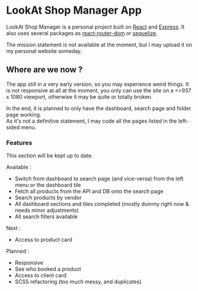 # LookAt Shop Manager App

LookAt Shop Manager is a personal project built on [React](https://en.reactjs.org/) and [Express](http://expressjs.com/).
It also uses several packages as [react-router-dom](https://reactrouter.com/en/v6.3.0/getting-started/overview) or [sequelize](https://sequelize.org/).

The mission statement is not available at the moment, but I may upload it on my personal website someday.

## Where are we now ?

The app still in a very early version, so you may experience weird things. It is not responsive at all at the moment, 
you only can use the site on a <=937 x 1080 viewport, otherwise it may be quite or totally broken.

In the end, it is planned to only have the dashboard, search page and folder page working.  
As it's not a definitive statement, I may code all the pages listed in the left-sided menu.

### Features

This section will be kept up to date.

Available :
- Switch from dashboard to search page (and vice-versa) from the left menu or the dashboard tile
- Fetch all products from the API and DB onto the search page
- Search products by vendor
- All dashboard sections and tiles completed (mostly dummy right now & needs minor adjustments)
- All search filters available

Next :
- Access to product card

Planned :
- Responsive
- See who booked a product
- Access to client card
- SCSS refactoring (too much messy, and duplicates)
